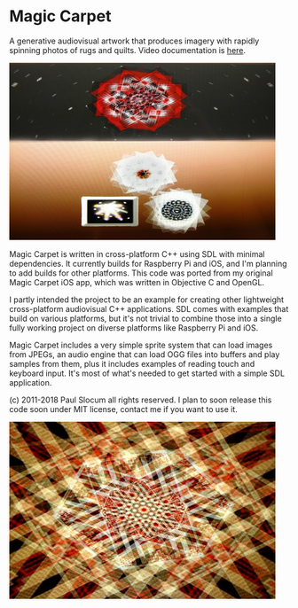 # Magic Carpet

A generative audiovisual artwork that produces imagery with rapidly spinning photos of rugs and quilts.  Video documentation is [here](https://www.youtube.com/watch?v=vnxtZg9wPo4).

![menu screenshot](media/screenshots/screen_menu_480x320.jpg)

Magic Carpet is written in cross-platform C++ using SDL with minimal dependencies.  It currently builds for Raspberry Pi and iOS, and I'm planning to add builds for other platforms.  This code was ported from my original Magic Carpet iOS app, which was written in Objective C and OpenGL. 

I partly intended the project to be an example for creating other lightweight cross-platform audiovisual C++ applications.  SDL comes with examples that build on various platforms, but it's not trivial to combine those into a single fully working project on diverse platforms like Raspberry Pi and iOS.

Magic Carpet includes a very simple sprite system that can load images from JPEGs, an audio engine that can load OGG files into buffers and play samples from them, plus it includes examples of reading touch and keyboard input.  It's most of what's needed to get started with a simple SDL application.

(c) 2011-2018 Paul Slocum all rights reserved.  I plan to soon release this code soon under MIT license, contact me if you want to use it.  

![menu screenshot](media/screenshots/screen_1_480x320.jpg)
